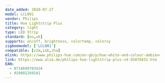 ```yaml
---
date_added: 2020-07-27
model: LCL001
vendor: Philips
title: Hue Lightstrip Plus
category: light
type: LED Strip
standard: [eu,uk]
supports: on/off, brightness, colortemp, colorxy
zigbeemodel: ['LCL001']
compatible: [z2m,iob,zha]
mlink: https://www.philips-hue.com/en-gb/p/hue-white-and-colour-ambience-lightstrip-plus-base-2-metre/8718699703424
link: https://www.alza.de/philips-hue-lightstrip-plus-v4-d5878432.htm
EAN:
  - 8718699703424
  - 929002269101
---
```

